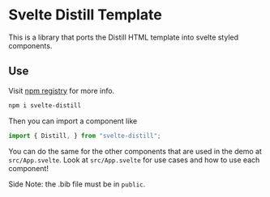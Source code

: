 # Svelte Distill Template

This is a library that ports the Distill HTML template into svelte styled components.

## Use

Visit [npm registry](https://www.npmjs.com/package/svelte-distill) for more info.

```bash
npm i svelte-distill
```

Then you can import a component like

```javascript
import { Distill, } from "svelte-distill";
```

You can do the same for the other components that are used in the demo at
`src/App.svelte`. Look at `src/App.svelte` for use cases and how to use each component!

Side Note: the .bib file must be in `public`.
